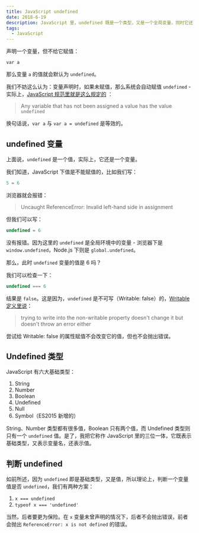 ```yaml
---
title: JavaScript undefined
date: 2018-6-19
description: JavaScript 里，undefined 既是一个类型，又是一个全局变量，同时它还是一个值。
tags:
  - JavaScript
---
```


声明一个变量，但不给它赋值：

```
var a
```
那么变量 `a` 的值就会默认为 `undefined`。

我们不妨这么认为：变量声明时，如果未赋值，那么系统会自动赋值 `undefined` - 实际上，[JavaScript 规范里就是这么规定的](https://www.ecma-international.org/ecma-262/6.0/#sec-ecmascript-language-types-undefined-type) ：

>  Any variable that has not been assigned a value has the value `undefined`

换句话说，`var a` 与 `var a = undefined` 是等效的。

## undefined 变量

上面说，`undefined` 是一个值，实际上，它还是一个变量。

我们知道，JavaScript 下值是不能赋值的，比如我们写：

```js
5 = 6
```
浏览器就会报错：

> Uncaught ReferenceError: Invalid left-hand side in assignment

但我们可以写：

```js
undefined = 6
```
没有报错。因为这里的 `undefined` 是全局环境中的变量 - 浏览器下是 `window.undefined`，Node.js 下则是 `global.undefined`。

那么，此时 `undefined` 变量的值是 6 吗？

我们可以检查一下：

```js
undefined === 6
```
结果是 `false`。这是因为，`undefined` 是不可写（Writable: false）的，[Writable 定义里说](https://developer.mozilla.org/en-US/docs/Web/JavaScript/Reference/Global_Objects/Object/defineProperty#Writable_attribute)：

> trying to write into the non-writable property doesn't change it but doesn't throw an error either

尝试给 Writable: false 的属性赋值不会改变它的值，但也不会抛出错误。

## Undefined 类型

JavaScript 有六大基础类型：

1. String
2. Number
3. Boolean
4. Undefined
5. Null
6. Symbol（ES2015 新增的）

String、Number 类型都有很多值，Boolean 只有两个值，而 Undefined 类型则只有一个 `undefined` 值。是了，我把它称作 JavaScript 里的三位一体，它既表示基础类型，又表示变量名，还表示值。

## 判断 undefined

如前所述，因为 `undefined` 即是基础类型，又是值，所以理论上，判断一个变量值是否 `undefined`，我们有两种方案：

1. `x === undefined`
2. `typeof x === 'undefined'`

当然，后者要更为保险。在 `x` 变量未曾声明的情况下，后者不会抛出错误，前者会抛出 `ReferenceError: x is not defined` 的错误。
